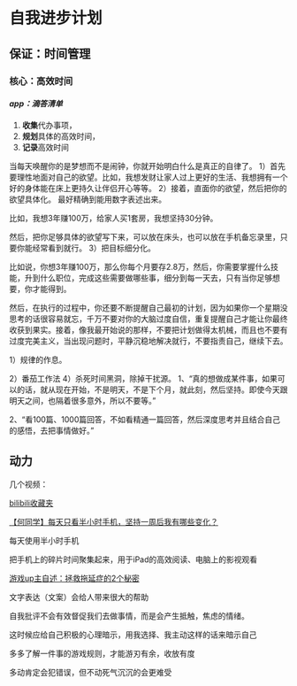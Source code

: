 # 自我进步计划

## 保证：时间管理

### 核心：高效时间

#### ***app：滴答清单***

1. **收集**代办事项，
2. **规划**具体的高效时间，
3. **记录**高效时间

当每天唤醒你的是梦想而不是闹钟，你就开始明白什么是真正的自律了。
1）首先要理性地面对自己的欲望。比如，我想发财让家人过上更好的生活、我想拥有一个好的身体能在床上更持久让伴侣开心等等。
2）接着，直面你的欲望，然后把你的欲望具体化。
最好精确到能用数字表述出来。

比如，我想3年赚100万，给家人买1套房，我想坚持30分钟。

然后，把你足够具体的欲望写下来，可以放在床头，也可以放在手机备忘录里，只要你能经常看到就行。
3）把目标细分化。

比如说，你想3年赚100万，那么你每个月要存2.8万，然后，你需要掌握什么技能，升到什么职位，完成这些需要做哪些事，细分到每一天去，只有当你足够想要，你才能得到。

然后，在执行的过程中，你还要不断提醒自己最初的计划，因为如果你一个星期没思考的话很容易就忘，千万不要对你的大脑过度自信，重复提醒自己才能让你最终收获到果实。接着，像我最开始说的那样，不要把计划做得太机械，而且也不要有过度完美主义，当出现问题时，平静沉稳地解决就行，不要指责自己，继续下去。

1）规律的作息。

2）番茄工作法
4）杀死时间黑洞，除掉干扰源。
1、“真的想做成某件事，如果可以的话，就从现在开始，不是明天，不是下个月，就此刻，然后坚持。即使今天跟明天之间，也隔着很多意外，所以不要等。”

2、“看100篇、1000篇回答，不如看精通一篇回答，然后深度思考并且结合自己的感悟，去把事情做好。”
## 动力

几个视频：

[bilibili收藏夹](https://space.bilibili.com/17813457/favlist)

[【何同学】每天只看半小时手机，坚持一周后我有哪些变化？](https://www.bilibili.com/video/av47180907)

每天使用半小时手机

把手机上的碎片时间聚集起来，用于iPad的高效阅读、电脑上的影视观看


[游戏up主自述：拯救拖延症的2个秘密](https://www.bilibili.com/video/av51298591)

文字表达（文案）会给人带来很大的帮助

自我批评不会有效督促我们去做事情，而是会产生抵触，焦虑的情绪。

这时候应给自己积极的心理暗示，用我选择、我主动这样的话来暗示自己

多多了解一件事的游戏规则，才能游刃有余，收放有度

多动肯定会犯错误，但不动死气沉沉的会更难受